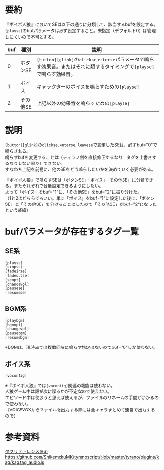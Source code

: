 # 要約
『ボイボ人狼』においてSEは以下の通りに分類して、該当するbufを設定する。
`[playse]`のbufパラメータは必ず設定すること。未指定（デフォルト0）は管理しにくいので不可とする。

| buf | 種別 | 説明
| - | ---- | ---- |
|  0  | ボタンSE | `[button][glink]`の`clickse`,`enterse`パラメータで鳴らす効果音。またはそれに類するタイミングで`[playse]`で鳴らす効果音。
|  1  | ボイス   | キャラクターのボイスを鳴らすための`[playse]`
|  2  | その他SE | 上記以外の効果音を鳴らすための`[playse]`

# 説明
`[button][glink]`の`clickse`, `enterse`, `leavese`で設定したSEは、必ずbuf="0"で鳴らされる。  
鳴らすbufを変更することは（ティラノ側を直接修正するなり、タグを上書きするなりしない限り）できない。  
すなわち上記を前提に、他のSEをどう鳴らしたいかを決めていく必要がある。  
  
『ボイボ人狼』で鳴らすSEは「ボタンSE」「ボイス」「その他SE」に分類できる。またそれぞれで音量設定できるようにしたい。  
よって「ボイス」をbuf="1"に、「その他SE」をbuf="2"に振り分けた。  
（1と2はどちらでもいい。単に「ボイス」をbuf="1"に設定した後に、「ボタンSE」と「その他SE」を分けることにしたので「その他SE」がbuf="2"になったという経緯）  
  
# bufパラメータが存在するタグ一覧

## SE系
```
[playse]
[stopse]
[fadeinse]
[fadeoutse]
[seopt]
[changevol]
[pausese]
[resumese]
```

## BGM系
```
[playbgm]
[bgmopt]
[changevol]
[pausebgm]
[resumebgm]
```
※BGMは、現時点では複数同時に鳴らす想定はないのでbuf="0"しか使わない。  

## ボイス系
```
[voconfig]
```
※『ボイボ人狼』では`[voconfig]`関連の機能は使わない。  
人狼ゲーム中は誰が次に喋るかが不定なので使えない。  
エピソード中は使おうと思えば使えるが、ファイルのリネームの手間がかかるので使わない。  
（VOICEVOXからファイルを出力する際には全キャラまとめて連番で出力するので）

# 参考資料
[タグリファレンス(V6)](https://tyrano.jp/tag/)  
https://github.com/ShikemokuMK/tyranoscript/blob/master/tyrano/plugins/kag/kag.tag_audio.js


